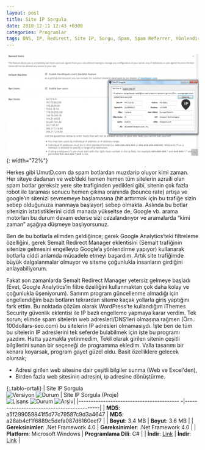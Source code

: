 ```yaml
---
layout: post
title: Site IP Sorgula
date: 2018-12-11 12:43 +0300
categories: Programlar
tags: DNS, IP, Redirect, Site IP, Sorgu, Spam, Spam Referrer, Yönlendirme
---
```

![site-ip-sorgula](/images/programlar/site-ip-sorgula.png){: width="72%"}

Herkes gibi UmutD.com da spam botlardan muzdarip oluyor kimi zaman. Her siteye dadanan ve web’deki hemen hemen tüm sitelerin azraili olan spam botlar gereksiz yere site trafiginden yedikleri gibi, sitenin çok fazla robot ile taraması sonucu hemen çıkma oranında (bounce rate) artışa ve google’ın sitenizi sevmemeye başlamasına (hit arttırmak için bu trafiğe sizin sebep olduğunuza inanmaya başlayor) sebep olmakta. Aslında bu botlar sitenizin istatistiklerini ciddi manada yükseltse de, Google vb. arama motorları bu durum devam ederse sizi cezalandırıyor ve aramalarda “kimi zaman” aşağıya düşmeye başlıyorsunuz.

Ben de bu botlarla elimden geldiğince; gerek Google Analytics‘teki filtreleme özelliğini, gerek Semalt Redirect Manager eklentisini (Semalt trafiğinin sitenize gelmesini engelleyip Google’a yönlendirme yapıyor) kullanarak botlarla ciddi anlamda mücadele etmeyi başardım. Artık site trafiğimde büyük dalgalanmalar olmuyor ve siteme çoğunlukla insanların girdiğini anlayabiliyorum.

Fakat son zamanlarda Semalt Redirect Manager yetersiz gelmeye başladı (Evet, Google Analytics’in filtre özelliğini kullanmaktan çok daha kolay ve çoğunlukla üşeniyorum). Sanırım program güncellenme almadığı için engellendiğim bazı botların tekrardan siteme kaçak yollarla giriş yaptığını fark ettim. Bu noktada çözüm olarak WordPress’te kullandığım iThemes Security güvenlik eklentisi ile IP bazlı engelleme yapmaya karar verdim. Tek sorun; elimde spam sitelerin web adresleri/DNS’leri olmasına rağmen (Örn.: 100dollars-seo.com) bu sitelerin IP adresleri olmamasıydı. İşte ben de tüm bu sitelerin IP adreslerini tek seferde bulabilmek için işte bu programı yazdım. Hatta yazmakla yetinmedim, Tekil olarak girilen sitenin çeşitli bilgilerini sunan bir seçeneği de programıma ekledim. Valla tasarımı bir kenara koyarsak, program gayet güzel oldu. Basit özelliklere gelecek olursak;

- Adresi girilen web sitesine dair çeşitli bilgiler sunma (Web ve Excel'den),
- Birden fazla web sitesinin adresini, ip adresine dönüştürme.

{:.tablo-ortali}
| Site IP Sorgula<br>![Versiyon](https://img.shields.io/badge/Versiyon-1.01-blueviolet.svg?style=flat) ![Durum](https://img.shields.io/badge/Durum-Çalışıyor-success.svg?style=flat) | Site IP Sorgula (Proje)<br>![Lisans](https://img.shields.io/badge/Lisans-MIT-blue.svg?style=flat) ![Durum](https://img.shields.io/badge/Proje-Sonlandırıldı-lightgray.svg?style=flat) ![Arşiv](https://img.shields.io/badge/Arşiv-orange.svg?style=flat)|
|----------------------------------------- -|-------------------------------------------|
| **MD5**: a5f299059841f5d77c79587c9d3a4647 | **MD5**: a28ab4cf1f6889c5defa087d6160eef7 | 
| **Boyut**:  3.4 MB                       | **Boyut**: 3.6 MB                         |
| **Gereksinimler**: .Net Framework 4.0     | **Gereksinimler**: .Net Framework 4.0     |
| **Platform**: Microsoft Windows           | **Programlama Dili**: C#                  |
| **İndir**: [Link](https://www.dropbox.com/s/ntvmr82cj5vzafx/site-ip-sorgula.zip?dl=1)         | **İndir**: [Link](https://www.dropbox.com/s/ku9fktbd1o63ysb/site-ip-sorgula-proje.zip?dl=1)                      |